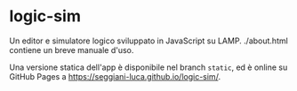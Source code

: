 # logic-sim
Un editor e simulatore logico sviluppato in JavaScript su LAMP.
./about.html contiene un breve manuale d'uso.

Una versione statica dell'app è disponibile nel branch `static`, ed è online su GitHub Pages a https://seggiani-luca.github.io/logic-sim/.
